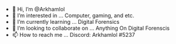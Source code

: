 - 👋 Hi, I’m @Arkhamlol
- 👀 I’m interested in ... Computer, gaming, and etc.
- 🌱 I’m currently learning ... Digital Forensics 
- 💞️ I’m looking to collaborate on ... Anything On Digital Forenscis
- 📫 How to reach me ... Discord: Arkhamlol #5237

<!---
Arkhamlol/Arkhamlol is a ✨ special ✨ repository because its `README.md` (this file) appears on your GitHub profile.
You can click the Preview link to take a look at your changes.
--->
